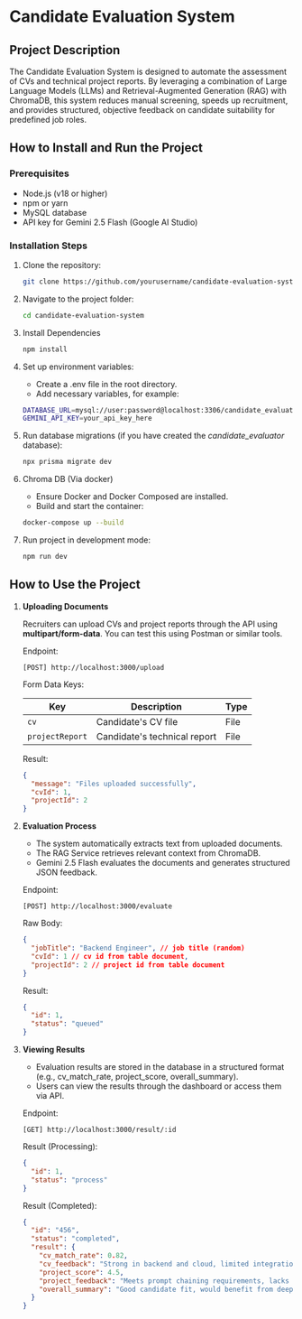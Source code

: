 # Candidate Evaluation System

## Project Description
The Candidate Evaluation System is designed to automate the assessment of CVs and technical project reports. By leveraging a combination of Large Language Models (LLMs) and Retrieval-Augmented Generation (RAG) with ChromaDB, this system reduces manual screening, speeds up recruitment, and provides structured, objective feedback on candidate suitability for predefined job roles.

## How to Install and Run the Project

### Prerequisites
- Node.js (v18 or higher)
- npm or yarn
- MySQL database
- API key for Gemini 2.5 Flash (Google AI Studio)

### Installation Steps
1. Clone the repository:
   ```bash
   git clone https://github.com/yourusername/candidate-evaluation-system.git
   ```
2. Navigate to the project folder:
    ```bash
    cd candidate-evaluation-system
    ```
3. Install Dependencies
    ```bash
    npm install
    ```
4. Set up environment variables:
    - Create a .env file in the root directory.
    - Add necessary variables, for example:

    ```bash
    DATABASE_URL=mysql://user:password@localhost:3306/candidate_evaluator
    GEMINI_API_KEY=your_api_key_here    
    ```
5. Run database migrations (if you have created the *candidate_evaluator* database):
    ```bash
    npx prisma migrate dev
    ``` 
6. Chroma DB (Via docker)
    - Ensure Docker and Docker Composed are installed.
    - Build and start the container:

    ```bash
    docker-compose up --build
    ```
5. Run project in development mode:
    ```bash
    npm run dev
    ``` 

## How to Use the Project

1. **Uploading Documents**
    
    Recruiters can upload CVs and project reports through the API using **multipart/form-data**. You can test this using Postman or similar tools.

    Endpoint:

    ```
    [POST] http://localhost:3000/upload
    ```

    Form Data Keys:

    | Key             | Description                    | Type    |
    |-----------------|--------------------------------|---------|
    | `cv`            | Candidate's CV file            | File    |
    | `projectReport` | Candidate's technical report   | File    |

    Result:

    ```json
    {
      "message": "Files uploaded successfully",
      "cvId": 1,
      "projectId": 2
    }
    ```


2. **Evaluation Process**
    - The system automatically extracts text from uploaded documents.
    - The RAG Service retrieves relevant context from ChromaDB.
    - Gemini 2.5 Flash evaluates the documents and generates structured JSON feedback.

    Endpoint:

    ```
    [POST] http://localhost:3000/evaluate
    ```

    Raw Body:
    ```json
    {
      "jobTitle": "Backend Engineer", // job title (random)
      "cvId": 1 // cv id from table document,
      "projectId": 2 // project id from table document 
    }
    ```

    Result:

    ```json
    {
      "id": 1,
      "status": "queued"
    }
    ```


3. **Viewing Results**
    - Evaluation results are stored in the database in a structured format (e.g., cv_match_rate, project_score, overall_summary).
    - Users can view the results through the dashboard or access them via API.

    Endpoint:

    ```
    [GET] http://localhost:3000/result/:id
    ```

    Result (Processing):

    ```json
    {
      "id": 1,
      "status": "process"
    }
    ```

    Result (Completed):

    ```json
    {
      "id": "456",
      "status": "completed",
      "result": {
        "cv_match_rate": 0.82,
        "cv_feedback": "Strong in backend and cloud, limited integration experience...",
        "project_score": 4.5,
        "project_feedback": "Meets prompt chaining requirements, lacks error handling robustness...",
        "overall_summary": "Good candidate fit, would benefit from deeper RAG knowledge..."
      }
    }
    ```

